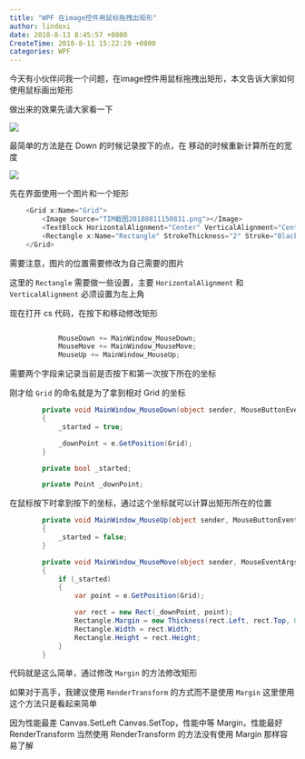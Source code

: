 ```yaml
---
title: "WPF 在image控件用鼠标拖拽出矩形"
author: lindexi
date: 2018-8-13 8:45:57 +0800
CreateTime: 2018-8-11 15:22:29 +0800
categories: WPF
---
```


今天有小伙伴问我一个问题，在image控件用鼠标拖拽出矩形，本文告诉大家如何使用鼠标画出矩形

<!--more-->



<!-- csdn -->

做出来的效果先请大家看一下

<!-- ![](image/WPF 在image控件用鼠标拖拽出矩形/WPF 在image控件用鼠标拖拽出矩形.gif) -->

![](http://image.acmx.xyz/lindexi%2F2018811152153967)

最简单的方法是在 Down 的时候记录按下的点，在 移动的时候重新计算所在的宽度

<!-- ![](image/WPF 在image控件用鼠标拖拽出矩形/WPF 在image控件用鼠标拖拽出矩形0.png) -->

![](http://image.acmx.xyz/lindexi%2F201881115410158)

先在界面使用一个图片和一个矩形

```csharp
    <Grid x:Name="Grid">
        <Image Source="TIM截图20180811150831.png"></Image>
        <TextBlock HorizontalAlignment="Center" VerticalAlignment="Center">欢迎访问我博客 http://lindexi.oschina.io </TextBlock>
        <Rectangle x:Name="Rectangle" StrokeThickness="2" Stroke="Black" HorizontalAlignment="Left" VerticalAlignment="Top"></Rectangle>
    </Grid>
```

需要注意，图片的位置需要修改为自己需要的图片

这里的 `Rectangle` 需要做一些设置，主要 `HorizontalAlignment` 和 `VerticalAlignment` 必须设置为左上角

现在打开 cs 代码，在按下和移动修改矩形

```csharp

            MouseDown += MainWindow_MouseDown;
            MouseMove += MainWindow_MouseMove;
            MouseUp += MainWindow_MouseUp;
```

需要两个字段来记录当前是否按下和第一次按下所在的坐标

刚才给 `Grid` 的命名就是为了拿到相对 Grid 的坐标

```csharp
        private void MainWindow_MouseDown(object sender, MouseButtonEventArgs e)
        {
            _started = true;

            _downPoint = e.GetPosition(Grid);
        }

        private bool _started;

        private Point _downPoint;
```

在鼠标按下时拿到按下的坐标，通过这个坐标就可以计算出矩形所在的位置

```csharp
        private void MainWindow_MouseUp(object sender, MouseButtonEventArgs e)
        {
            _started = false;
        }

        private void MainWindow_MouseMove(object sender, MouseEventArgs e)
        {
            if (_started)
            {
                var point = e.GetPosition(Grid);

                var rect = new Rect(_downPoint, point);
                Rectangle.Margin = new Thickness(rect.Left, rect.Top, 0, 0);
                Rectangle.Width = rect.Width;
                Rectangle.Height = rect.Height;
            }
        }
```

代码就是这么简单，通过修改 `Margin` 的方法修改矩形

如果对于高手，我建议使用 `RenderTransform` 的方式而不是使用 `Margin` 这里使用这个方法只是看起来简单

因为性能最差 Canvas.SetLeft Canvas.SetTop，性能中等 Margin，性能最好 RenderTransform 当然使用 RenderTransform 的方法没有使用 Margin 那样容易了解

